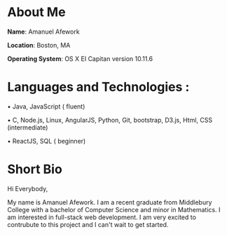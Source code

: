 
# About Me

**Name**: Amanuel Afework

**Location**: Boston, MA

**Operating System**: OS X EI Capitan version 10.11.6




   # Languages   and   Technologies :
   
•     Java,   JavaScript   ( fluent)

•    C,   Node.js,   Linux,   AngularJS,   Python,   Git,   bootstrap,   D3.js,   Html,   CSS   (intermediate)

•    ReactJS,   SQL   ( beginner)


# Short Bio

Hi Everybody,

My name is Amanuel Afework.  I am a recent graduate from Middlebury College with a bachelor of Computer Science  and minor in
Mathematics. I am interested in full-stack web development. I am very excited to contrubute  to this project and I can't wait to get started.

